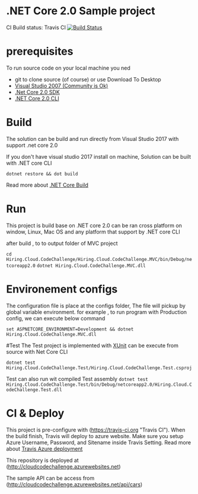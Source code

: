 # .NET Core 2.0 Sample project

CI Build status: Travis CI [![Build Status](https://travis-ci.org/samuraitruong/cloud-code-challenge.svg?branch=master)](https://travis-ci.org/samuraitruong/cloud-code-challenge)
# prerequisites
To run source code on your local machine you ned
- git to clone source (of course) or use Download To Desktop
- [Visual Studio 2007 (Community is Ok)](https://www.visualstudio.com/downloads/)
- [.Net Core 2.0 SDK](https://www.microsoft.com/net/download/core)
- [.NET Core 2.0 CLI](https://www.microsoft.com/net/download/core)

# Build
The solution can be build and run directly from Visual Studio 2017 with support .net core 2.0

If you don't have visual studio 2017 install on machine, Solution can be built with .NET core CLI

`dotnet restore && dot build`

Read more about [.NET Core Build](https://docs.microsoft.com/en-us/dotnet/core/tools/dotnet-build?tabs=netcore2x#tabpanel_mTshLtg2eu_netcore2x)

# Run
This project is build base on .NET core 2.0 can be ran cross platform on window, Linux, Mac OS and any platform that support by .NET core CLI

after build , to to output folder of MVC project

`cd Hiring.Cloud.CodeChallenge/Hiring.Cloud.CodeChallenge.MVC/bin/Debug/netcoreapp2.0`
`dotnet Hiring.Cloud.CodeChallenge.MVC.dll`

# Environement configs
The configuration file is place at the configs folder, The file will pickup by global variable environment. 
for example , to run program with Production config, we can execute below command

`set ASPNETCORE_ENVIRONMENT=Development && dotnet Hiring.Cloud.CodeChallenge.MVC.dll`

#Test
The Test project is implemented with [XUnit](https://xunit.github.io) can be execute from source with Net Core CLI

`dotnet test Hiring.Cloud.CodeChallenge.Test/Hiring.Cloud.CodeChallenge.Test.csproj`

Test can also run wit compiled Test assembly
`dotnet test Hiring.Cloud.CodeChallenge.Test/bin/Debug/netcoreapp2.0/Hiring.Cloud.CodeChallenge.Test.dll`

# CI & Deploy

This project is pre-configure with (https://travis-ci.org "Travis CI").
When the build finish, Travis will deploy to azure website. Make sure you setup Azure Username, Password, and Sitename inside Travis Setting. Read more about [Travis Azure deployment](https://docs.travis-ci.com/user/deployment/azure-web-apps/)

This repository is deployed  at (http://cloudcodechallenge.azurewebsites.net)

The sample API can be access from (http://cloudcodechallenge.azurewebsites.net/api/cars)










